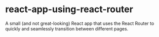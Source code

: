 # react-app-using-react-router
A small (and not great-looking) React app that uses the React Router to quickly and seamlessly transition between different pages. 
